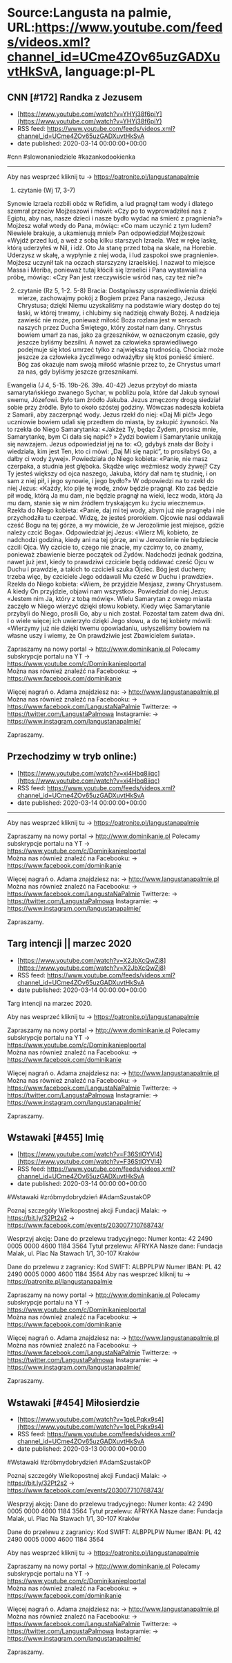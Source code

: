 # Source:Langusta na palmie, URL:https://www.youtube.com/feeds/videos.xml?channel_id=UCme4ZOv65uzGADXuvtHkSvA, language:pl-PL

## CNN [#172] Randka z Jezusem
 - [https://www.youtube.com/watch?v=YHYj38f6piY](https://www.youtube.com/watch?v=YHYj38f6piY)
 - RSS feed: https://www.youtube.com/feeds/videos.xml?channel_id=UCme4ZOv65uzGADXuvtHkSvA
 - date published: 2020-03-14 00:00:00+00:00

#cnn #slowonaniedziele #kazankodookienka
________________________________________

Aby nas wesprzeć kliknij tu → https://patronite.pl/langustanapalmie

1. czytanie (Wj 17, 3-7)

Synowie Izraela rozbili obóz w Refidim, a lud pragnął tam wody i dlatego szemrał przeciw Mojżeszowi i mówił: «Czy po to wyprowadziłeś nas z Egiptu, aby nas, nasze dzieci i nasze bydło wydać na śmierć z pragnienia?» Mojżesz wołał wtedy do Pana, mówiąc: «Co mam uczynić z tym ludem? Niewiele brakuje, a ukamienują mnie!» Pan odpowiedział Mojżeszowi: «Wyjdź przed lud, a weź z sobą kilku starszych Izraela. Weź w rękę laskę, którą uderzyłeś w Nil, i idź. Oto Ja stanę przed tobą na skale, na Horebie. Uderzysz w skałę, a wypłynie z niej woda, i lud zaspokoi swe pragnienie». Mojżesz uczynił tak na oczach starszyzny izraelskiej. I nazwał to miejsce Massa i Meriba, ponieważ tutaj kłócili się Izraelici i Pana wystawiali na próbę, mówiąc: «Czy Pan jest rzeczywiście wśród nas, czy też nie?»

2. czytanie (Rz 5, 1-2. 5-8)
Bracia: Dostąpiwszy usprawiedliwienia dzięki wierze, zachowajmy pokój z Bogiem przez Pana naszego, Jezusa Chrystusa; dzięki Niemu uzyskaliśmy na podstawie wiary dostęp do tej łaski, w której trwamy, i chlubimy się nadzieją chwały Bożej. A nadzieja zawieść nie może, ponieważ miłość Boża rozlana jest w sercach naszych przez Ducha Świętego, który został nam dany. Chrystus bowiem umarł za nas, jako za grzeszników, w oznaczonym czasie, gdy jeszcze byliśmy bezsilni. A nawet za człowieka sprawiedliwego podejmuje się ktoś umrzeć tylko z największą trudnością. Chociaż może jeszcze za człowieka życzliwego odważyłby się ktoś ponieść śmierć. Bóg zaś okazuje nam swoją miłość właśnie przez to, że Chrystus umarł za nas, gdy byliśmy jeszcze grzesznikami.

Ewangelia (J 4, 5-15. 19b-26. 39a. 40-42)
Jezus przybył do miasta samarytańskiego zwanego Sychar, w pobliżu pola, które dał Jakub synowi swemu, Józefowi. Było tam źródło Jakuba. Jezus zmęczony drogą siedział sobie przy źródle. Było to około szóstej godziny.
Wówczas nadeszła kobieta z Samarii, aby zaczerpnąć wody. Jezus rzekł do niej: «Daj Mi pić!» Jego uczniowie bowiem udali się przedtem do miasta, by zakupić żywności. Na to rzekła do Niego Samarytanka: «Jakżeż Ty, będąc Żydem, prosisz mnie, Samarytankę, bym Ci dała się napić? » Żydzi bowiem i Samarytanie unikają się nawzajem. Jezus odpowiedział jej na to: «O, gdybyś znała dar Boży i wiedziała, kim jest Ten, kto ci mówi: „Daj Mi się napić”, to prosiłabyś Go, a dałby ci wody żywej». Powiedziała do Niego kobieta: «Panie, nie masz czerpaka, a studnia jest głęboka. Skądże więc weźmiesz wody żywej? Czy Ty jesteś większy od ojca naszego, Jakuba, który dał nam tę studnię, i on sam z niej pił, i jego synowie, i jego bydło?» W odpowiedzi na to rzekł do niej Jezus: «Każdy, kto pije tę wodę, znów będzie pragnął. Kto zaś będzie pił wodę, którą Ja mu dam, nie będzie pragnął na wieki, lecz woda, którą Ja mu dam, stanie się w nim źródłem tryskającym ku życiu wiecznemu». Rzekła do Niego kobieta: «Panie, daj mi tej wody, abym już nie pragnęła i nie przychodziła tu czerpać. Widzę, że jesteś prorokiem. Ojcowie nasi oddawali cześć Bogu na tej górze, a wy mówicie, że w Jerozolimie jest miejsce, gdzie należy czcić Boga». Odpowiedział jej Jezus: «Wierz Mi, kobieto, że nadchodzi godzina, kiedy ani na tej górze, ani w Jerozolimie nie będziecie czcili Ojca. Wy czcicie to, czego nie znacie, my czcimy to, co znamy, ponieważ zbawienie bierze początek od Żydów. Nadchodzi jednak godzina, nawet już jest, kiedy to prawdziwi czciciele będą oddawać cześć Ojcu w Duchu i prawdzie, a takich to czcicieli szuka Ojciec. Bóg jest duchem; trzeba więc, by czciciele Jego oddawali Mu cześć w Duchu i prawdzie». Rzekła do Niego kobieta: «Wiem, że przyjdzie Mesjasz, zwany Chrystusem. A kiedy On przyjdzie, objawi nam wszystko». Powiedział do niej Jezus: «Jestem nim Ja, który z tobą mówię». Wielu Samarytan z owego miasta zaczęło w Niego wierzyć dzięki słowu kobiety. Kiedy więc Samarytanie przybyli do Niego, prosili Go, aby u nich został. Pozostał tam zatem dwa dni. I o wiele więcej ich uwierzyło dzięki Jego słowu, a do tej kobiety mówili: «Wierzymy już nie dzięki twemu opowiadaniu, usłyszeliśmy bowiem na własne uszy i wiemy, że On prawdziwie jest Zbawicielem świata».

Zapraszamy na nowy portal 
→ http://www.dominikanie.pl
Polecamy subskrypcje portalu na YT
→ https://www.youtube.com/c/Dominikanieplportal  
Można nas również znaleźć na Facebooku: 
→ https://www.facebook.com/dominikanie

Więcej nagrań o. Adama znajdziesz na: 
→ http://www.langustanapalmie.pl
Można nas również znaleźć na Facebooku: 
→ https://www.facebook.com/LangustaNaPalmie
Twitterze: 
→ https://twitter.com/LangustaPalmowa
Instagramie: 
→ https://www.instagram.com/langustanapalmie/

Zapraszamy.

## Przechodzimy w tryb online:)
 - [https://www.youtube.com/watch?v=xi4Hbq8iiqc](https://www.youtube.com/watch?v=xi4Hbq8iiqc)
 - RSS feed: https://www.youtube.com/feeds/videos.xml?channel_id=UCme4ZOv65uzGADXuvtHkSvA
 - date published: 2020-03-14 00:00:00+00:00

________________________________________

Aby nas wesprzeć kliknij tu → https://patronite.pl/langustanapalmie

Zapraszamy na nowy portal 
→ http://www.dominikanie.pl
Polecamy subskrypcje portalu na YT
→ https://www.youtube.com/c/Dominikanieplportal  
Można nas również znaleźć na Facebooku: 
→ https://www.facebook.com/dominikanie

Więcej nagrań o. Adama znajdziesz na: 
→ http://www.langustanapalmie.pl
Można nas również znaleźć na Facebooku: 
→ https://www.facebook.com/LangustaNaPalmie
Twitterze: 
→ https://twitter.com/LangustaPalmowa
Instagramie: 
→ https://www.instagram.com/langustanapalmie/

Zapraszamy.

## Targ intencji || marzec 2020
 - [https://www.youtube.com/watch?v=X2JbXcQwZj8](https://www.youtube.com/watch?v=X2JbXcQwZj8)
 - RSS feed: https://www.youtube.com/feeds/videos.xml?channel_id=UCme4ZOv65uzGADXuvtHkSvA
 - date published: 2020-03-14 00:00:00+00:00

Targ intencji na marzec 2020.

Aby nas wesprzeć kliknij tu → https://patronite.pl/langustanapalmie

Zapraszamy na nowy portal 
→ http://www.dominikanie.pl
Polecamy subskrypcje portalu na YT
→ https://www.youtube.com/c/Dominikanieplportal  
Można nas również znaleźć na Facebooku: 
→ https://www.facebook.com/dominikanie

Więcej nagrań o. Adama znajdziesz na: 
→ http://www.langustanapalmie.pl
Można nas również znaleźć na Facebooku: 
→ https://www.facebook.com/LangustaNaPalmie
Twitterze: 
→ https://twitter.com/LangustaPalmowa
Instagramie: 
→ https://www.instagram.com/langustanapalmie/

Zapraszamy.

## Wstawaki [#455] Imię
 - [https://www.youtube.com/watch?v=F36StlOYVl4](https://www.youtube.com/watch?v=F36StlOYVl4)
 - RSS feed: https://www.youtube.com/feeds/videos.xml?channel_id=UCme4ZOv65uzGADXuvtHkSvA
 - date published: 2020-03-14 00:00:00+00:00

#Wstawaki #zróbmydobrydzień #AdamSzustakOP

Poznaj szczegóły Wielkopostnej akcji Fundacji Malak: 
→ https://bit.ly/32Pt2s2
→ https://www.facebook.com/events/203007710768743/

Wesprzyj akcję:
Dane do przelewu tradycyjnego:
Numer konta:  42 2490 0005 0000 4600 1184 3564 
Tytuł przelewu: AFRYKA
Nasze dane: Fundacja Malak, ul. Plac Na Stawach 1/1, 30-107 Kraków

Dane do przelewu z zagranicy:
Kod SWIFT: ALBPPLPW
Numer IBAN: PL 42 2490 0005 0000 4600 1184 3564 
Aby nas wesprzeć kliknij tu → https://patronite.pl/langustanapalmie

Zapraszamy na nowy portal 
→ http://www.dominikanie.pl
Polecamy subskrypcje portalu na YT
→ https://www.youtube.com/c/Dominikanieplportal  
Można nas również znaleźć na Facebooku: 
→ https://www.facebook.com/dominikanie

Więcej nagrań o. Adama znajdziesz na: 
→ http://www.langustanapalmie.pl
Można nas również znaleźć na Facebooku: 
→ https://www.facebook.com/LangustaNaPalmie
Twitterze: 
→ https://twitter.com/LangustaPalmowa
Instagramie: 
→ https://www.instagram.com/langustanapalmie/

Zapraszamy.

## Wstawaki [#454] Miłosierdzie
 - [https://www.youtube.com/watch?v=1qeLPqkx9s4](https://www.youtube.com/watch?v=1qeLPqkx9s4)
 - RSS feed: https://www.youtube.com/feeds/videos.xml?channel_id=UCme4ZOv65uzGADXuvtHkSvA
 - date published: 2020-03-13 00:00:00+00:00

#Wstawaki #zróbmydobrydzień #AdamSzustakOP

Poznaj szczegóły Wielkopostnej akcji Fundacji Malak: 
→ https://bit.ly/32Pt2s2
→ https://www.facebook.com/events/203007710768743/

Wesprzyj akcję:
Dane do przelewu tradycyjnego:
Numer konta:  42 2490 0005 0000 4600 1184 3564 
Tytuł przelewu: AFRYKA
Nasze dane: Fundacja Malak, ul. Plac Na Stawach 1/1, 30-107 Kraków

Dane do przelewu z zagranicy:
Kod SWIFT: ALBPPLPW
Numer IBAN: PL 42 2490 0005 0000 4600 1184 3564 

Aby nas wesprzeć kliknij tu → https://patronite.pl/langustanapalmie

Zapraszamy na nowy portal 
→ http://www.dominikanie.pl
Polecamy subskrypcje portalu na YT
→ https://www.youtube.com/c/Dominikanieplportal  
Można nas również znaleźć na Facebooku: 
→ https://www.facebook.com/dominikanie

Więcej nagrań o. Adama znajdziesz na: 
→ http://www.langustanapalmie.pl
Można nas również znaleźć na Facebooku: 
→ https://www.facebook.com/LangustaNaPalmie
Twitterze: 
→ https://twitter.com/LangustaPalmowa
Instagramie: 
→ https://www.instagram.com/langustanapalmie/

Zapraszamy.

